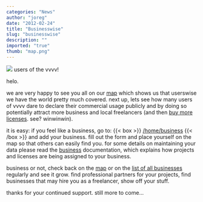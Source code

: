 ```yaml
---
categories: "News"
author: "joreg"
date: "2012-02-24"
title: "Businesswise"
slug: "businesswise"
description: ""
imported: "true"
thumb: "map.png"
---
```



![](map.png)
users of the vvvv!

helo.

we are very happy to see you all on our [map](https://vvvv.org/users) which shows us that userswise we have the world pretty much covered. next up, lets see how many users of vvvv dare to declare their commercial usage publicly and by doing so potentially attract more business and local freelancers (and then [buy more licenses](https://store.vvvv.org/). see? winwinwin).

it is easy: if you feel like a business, go to:
{{< box >}}
[/home/business](https://vvvv.org/home/business){{< /box >}}
and add your business. fill out the form and place yourself on the map so that others can easily find you. for some details on maintaining your data please read the [business](https://vvvv.org/businesses) documentation, which explains how projects and licenses are being assigned to your business. 

business or not, check back on the [map](https://vvvv.org/users) or on the [list of all businesses](https://vvvv.org/businesses/) regularly and see it grow. find professional partners for your projects, find businesses that may hire you as a freelancer, show off your stuff.

thanks for your continued support. 
still more to come...